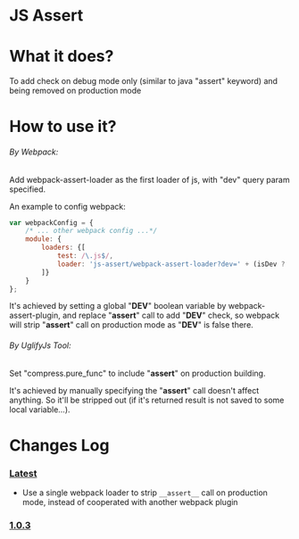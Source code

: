 # JS Assert

# What it does?

To add check on debug mode only (similar to java "assert" keyword) and being removed on production mode

# How to use it?

###### By Webpack:

Add webpack-assert-loader as the first loader of js, with "dev" query param specified.

An example to config webpack:

```javascript
var webpackConfig = {
    /* ... other webpack config ...*/
    module: {
        loaders: {[
            test: /\.js$/,
            loader: 'js-assert/webpack-assert-loader?dev=' + (isDev ? 'true' : 'false')
        ]}
    }
};
```

It's achieved by setting a global "__DEV__" boolean variable by webpack-assert-plugin,
and replace "__assert__" call to add "__DEV__" check,
so webpack will strip "__assert__" call on production mode as "__DEV__" is false there.

###### By UglifyJs Tool:

Set "compress.pure_func" to include "__assert__" on production building.

It's achieved by manually specifying the "__assert__" call doesn't affect anything.
So it'll be stripped out (if it's returned result is not saved to some local variable...).

# Changes Log

### [Latest](https://github.com/adventure-yunfei/js-assert/compare/1.0.3...master)

- Use a single webpack loader to strip `__assert__` call on production mode, instead of cooperated with another webpack plugin

### [1.0.3](https://github.com/adventure-yunfei/js-assert/tree/1.0.3)
